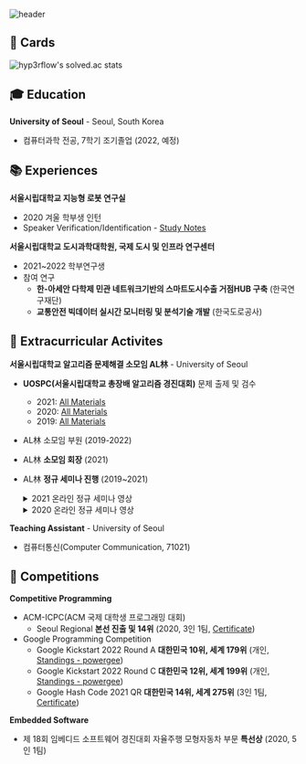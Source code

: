![header](https://capsule-render.vercel.app/api?type=waving&color=auto&height=300&section=header&text=Jeonghyeon%20Kim&fontSize=90)

## 🤗 Cards

![hyp3rflow's solved.ac stats](https://github-readme-solvedac.hyp3rflow.vercel.app/api/?handle=powergee)

## 🎓 Education

**University of Seoul** - Seoul, South Korea
* 컴퓨터과학 전공, 7학기 조기졸업 (2022, 예정)

## 📚 Experiences

**서울시립대학교 지능형 로봇 연구실**

* 2020 겨울 학부생 인턴
* Speaker Verification/Identification - [Study Notes](files/IRLAB_Experiences.pdf)

**서울시립대학교 도시과학대학원, 국제 도시 및 인프라 연구센터**

* 2021~2022 학부연구생
* 참여 연구
  * **한-아세안 다학제 민관 네트워크기반의 스마트도시수출 거점HUB 구축** (한국연구재단)
  * **교통안전 빅데이터 실시간 모니터링 및 분석기술 개발** (한국도로공사)


## 🎯 Extracurricular Activites

**서울시립대학교 알고리즘 문제해결 소모임 AL林** - University of Seoul

* **UOSPC(서울시립대학교 총장배 알고리즘 경진대회)** 문제 출제 및 검수
  * 2021: [All Materials](https://github.com/all1m-algorithm-study/uospc2021)
  * 2020: [All Materials](https://github.com/all1m-algorithm-study/uospc2020)
  * 2019: [All Materials](https://github.com/all1m-algorithm-study/uospc/tree/master/2019)
* AL林 소모임 부원 (2019-2022)
* AL林 **소모임 회장** (2021)
* AL林 **정규 세미나 진행** (2019~2021)

    <details>
    <summary>2021 온라인 정규 세미나 영상</summary>

    * [재귀 함수](https://youtu.be/xhpLfPLVdO0) (Recursive Function, 1학기 4주차)
    * [분할 정복](https://youtu.be/jhifTOyambQ) (Divide and Conquer, 1학기 5주차)
    * [기초 그래프 이론](https://youtu.be/K8-Smk5b1BE) (Elementary Graph Theory, 1학기 7주차)
    * [깊이 우선 탐색](https://youtu.be/NQR-W2Yjyis) (Depth-First Search, 1학기 8주차)
    * [이분 탐색](https://youtu.be/vVoNeHlaij4) (Binary Search, 여름방학 2주차)
    * [재귀 함수 복습](https://youtu.be/50Of7aFIIkU) (Reviewing Recursive Function, 여름방학 5주차)
    * [해시 테이블](https://youtu.be/-pzk9-DHZk0) (Hash Tables, 2학기 1주차)
    * [분리 집합](https://youtu.be/5gk4ivD_NYI) (Disjoint-Sets, 2학기 3주차)
    * [벨만-포드 & 플로이드-워샬](https://youtu.be/-3-5BMoPccg) (Bellman-Ford & Floyd-Warshall, 2학기 6주차)
    * [세그먼트 트리](https://youtu.be/4o38BFEGOhc) (Segment Tree, 2학기 8주차)
    </details>

    <details>
    <summary>2020 온라인 정규 세미나 영상</summary>

    * [DFS와 백트래킹](https://youtu.be/Qj1nGa1uQts) (Depth-First Search & Backtracking, 1학기 5주차)
    * [DFS와 백트래킹 - 연습문제 풀이](https://youtu.be/U_8YNjTWqN8) (Depth-First Search & Backtracking - Solving Practice Problems, 1학기 6주차)
    * [이분 탐색](https://youtu.be/0xhx0kCQPPA) (Binary Search, 여름방학 1주차)
    * [분할 정복](https://youtu.be/rGZjmxQc0J0) (Divide and Conquer, 여름방학 4주차)
    * [KMP와 트라이](https://youtu.be/QWOwLHIK37s) (Knuth–Morris–Pratt & Trie, 2학기 3주차)
    * [세그먼트 트리](https://youtu.be/WtkiJyvY3Gs) (Segment Tree, 2학기 7주차)
    * [해시 테이블](https://youtu.be/UKQeM7t6KPM) (Hash Tables, 겨울방학 1주차)
    </details>




**Teaching Assistant** - University of Seoul

* 컴퓨터통신(Computer Communication, 71021)


## 🥇 Competitions

**Competitive Programming**

* ACM-ICPC(ACM 국제 대학생 프로그래밍 대회)
  * Seoul Regional **본선 진출 및 14위** (2020, 3인 1팀, [Certificate](files/2020-Asia-Seoul-2020-PLACE.pdf.pdf))
* Google Programming Competition
  * Google Kickstart 2022 Round A **대한민국 10위, 세계 179위** (개인, [Standings - powergee](https://codingcompetitions.withgoogle.com/kickstart/round/00000000008cb33e))
  * Google Kickstart 2022 Round C **대한민국 12위, 세계 199위** (개인, [Standings - powergee](https://codingcompetitions.withgoogle.com/kickstart/round/00000000008cb4d1))
  * Google Hash Code 2021 QR **대한민국 14위, 세계 275위** (3인 1팀, [Certificate](files/2021-HashCode.pdf))

**Embedded Software**

* 제 18회 임베디드 소프트웨어 경진대회 자율주행 모형자동차 부문 **특선상** (2020, 5인 1팀)
